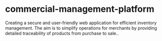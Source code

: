 # commercial-management-platform
Creating a secure and user-friendly web application for efficient inventory management. The aim is to simplify operations for merchants by providing detailed traceability of products from purchase to sale..
